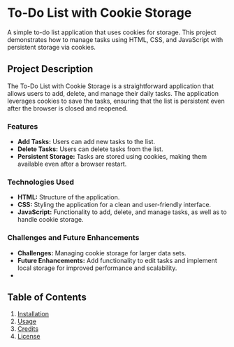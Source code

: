 # To-Do List with Cookie Storage

A simple to-do list application that uses cookies for storage. This project demonstrates how to manage tasks using HTML, CSS, and JavaScript with persistent storage via cookies.

## Project Description

The To-Do List with Cookie Storage is a straightforward application that allows users to add, delete, and manage their daily tasks. The application leverages cookies to save the tasks, ensuring that the list is persistent even after the browser is closed and reopened.

### Features
- **Add Tasks:** Users can add new tasks to the list.
- **Delete Tasks:** Users can delete tasks from the list.
- **Persistent Storage:** Tasks are stored using cookies, making them available even after a browser restart.

### Technologies Used
- **HTML:** Structure of the application.
- **CSS:** Styling the application for a clean and user-friendly interface.
- **JavaScript:** Functionality to add, delete, and manage tasks, as well as to handle cookie storage.

### Challenges and Future Enhancements
- **Challenges:** Managing cookie storage for larger data sets.
- **Future Enhancements:** Add functionality to edit tasks and implement local storage for improved performance and scalability.
- 
## Table of Contents
1. [Installation](#installation)
2. [Usage](#usage)
3. [Credits](#credits)
4. [License](#license)
